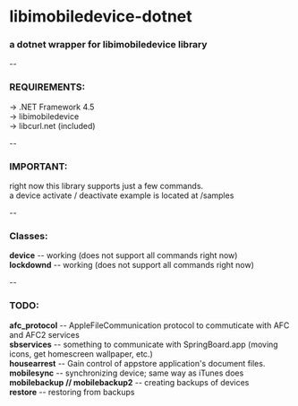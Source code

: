 libimobiledevice-dotnet
=
<h3>a dotnet wrapper for libimobiledevice library</h3>
--
<h3>REQUIREMENTS:</h3>

-> .NET Framework 4.5<br>
-> libimobiledevice<br>
-> libcurl.net (included)<br>

--
<h3>IMPORTANT:</h3>


right now this library supports just a few commands.<br>
a device activate / deactivate example is located at /samples

--
<h3>Classes:</h3>

<b>device</b> -- working (does not support all commands right now)<br>
<b>lockdownd</b> -- working (does not support all commands right now)

--
<h3>TODO:</h3>

<b>afc_protocol</b> -- AppleFileCommunication protocol to commuticate with AFC and AFC2 services <br>
<b>sbservices</b> -- something to communicate with SpringBoard.app (moving icons, get homescreen wallpaper, etc.)<br>
<b>housearrest</b> -- Gain control of appstore application's document files.<br>
<b>mobilesync</b> -- synchronizing device; same way as iTunes does<br>
<b>mobilebackup // mobilebackup2</b> -- creating backups of devices<br>
<b>restore</b> -- restoring from backups




